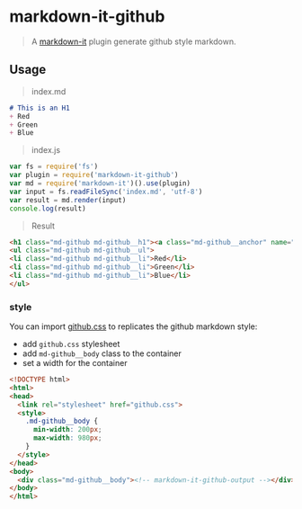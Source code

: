 # markdown-it-github

> A [markdown-it] plugin generate github style markdown.

[markdown-it]: https://github.com/markdown-it/markdown-it

## Usage

> index.md

```markdown
# This is an H1
+ Red
+ Green
+ Blue
```

> index.js

```js
var fs = require('fs')
var plugin = require('markdown-it-github')
var md = require('markdown-it')().use(plugin)
var input = fs.readFileSync('index.md', 'utf-8')
var result = md.render(input)
console.log(result)
```

> Result

```html
<h1 class="md-github md-github__h1"><a class="md-github__anchor" name="this-is-an-h1" href="#this-is-an-h1"><svg class="md-github__octicon md-github__octicon-link" xmlns="http://www.w3.org/2000/svg" viewBox="0 0 16 16" version="1.1" width="16" height="16" aria-hidden="true"><path fill-rule="evenodd" d="M4 9h1v1H4c-1.5 0-3-1.69-3-3.5S2.55 3 4 3h4c1.45 0 3 1.69 3 3.5 0 1.41-.91 2.72-2 3.25V8.59c.58-.45 1-1.27 1-2.09C10 5.22 8.98 4 8 4H4c-.98 0-2 1.22-2 2.5S3 9 4 9zm9-3h-1v1h1c1 0 2 1.22 2 2.5S13.98 12 13 12H9c-.98 0-2-1.22-2-2.5 0-.83.42-1.64 1-2.09V6.25c-1.09.53-2 1.84-2 3.25C6 11.31 7.55 13 9 13h4c1.45 0 3-1.69 3-3.5S14.5 6 13 6z"></path></svg></a>This is an H1</h1>
<ul class="md-github md-github__ul">
<li class="md-github md-github__li">Red</li>
<li class="md-github md-github__li">Green</li>
<li class="md-github md-github__li">Blue</li>
</ul>
```

### style

You can import [github.css](https://github.com/miaoxingsoldier/markdown-it-github/tree/master/lib/github.css) to replicates the github markdown style:

- add `github.css` stylesheet
- add `md-github__body` class to the container
- set a width for the container

```html
<!DOCTYPE html>
<html>
<head>
  <link rel="stylesheet" href="github.css">
  <style>
    .md-github__body {
      min-width: 200px;
      max-width: 980px;
    }
  </style> 
</head>
<body>
  <div class="md-github__body"><!-- markdown-it-github-output --></div>
</body>
</html>
```
